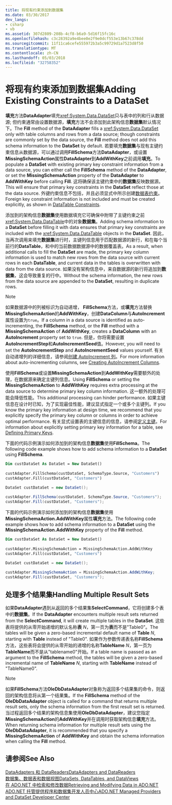 ```yaml
---
title: 将现有约束添加到数据集
ms.date: 03/30/2017
dev_langs:
- csharp
- vb
ms.assetid: 307d2809-208b-4cf8-b6a9-5d16f15fc16c
ms.openlocfilehash: c3c28392a9e4bee0e2f9e0dcf553e13b67c378dd
ms.sourcegitcommit: 11f11ca6cefe555972b3a5c99729d1a7523d8f50
ms.translationtype: MT
ms.contentlocale: zh-CN
ms.lasthandoff: 05/03/2018
ms.locfileid: "32758352"
---
```

# <a name="adding-existing-constraints-to-a-dataset"></a><span data-ttu-id="aa1ba-102">将现有约束添加到数据集</span><span class="sxs-lookup"><span data-stu-id="aa1ba-102">Adding Existing Constraints to a DataSet</span></span>
<span data-ttu-id="aa1ba-103">**填充**方法**DataAdapter**填充<xref:System.Data.DataSet>只与表中的列和行从数据源; 但约束通常由设置数据源，**填充**方法不会添加到此架构信息**数据集**默认情况下。</span><span class="sxs-lookup"><span data-stu-id="aa1ba-103">The **Fill** method of the **DataAdapter** fills a <xref:System.Data.DataSet> only with table columns and rows from a data source; though constraints are commonly set by the data source, the **Fill** method does not add this schema information to the **DataSet** by default.</span></span> <span data-ttu-id="aa1ba-104">若要填充**数据集**与现有主键约束信息从数据源，可以通过调用**FillSchema**方法**DataAdapter**，或设置**MissingSchemaAction**属性**DataAdapter**到**AddWithKey**之前调用**填充**。</span><span class="sxs-lookup"><span data-stu-id="aa1ba-104">To populate a **DataSet** with existing primary key constraint information from a data source, you can either call the **FillSchema** method of the **DataAdapter**, or set the **MissingSchemaAction** property of the **DataAdapter** to **AddWithKey** before calling **Fill**.</span></span> <span data-ttu-id="aa1ba-105">这将确保该主键约束中的**数据集**反映数据源。</span><span class="sxs-lookup"><span data-stu-id="aa1ba-105">This will ensure that primary key constraints in the **DataSet** reflect those at the data source.</span></span> <span data-ttu-id="aa1ba-106">外键约束信息不包括，并且必须显式中所示创建[数据表约束](../../../../docs/framework/data/adonet/dataset-datatable-dataview/datatable-constraints.md)。</span><span class="sxs-lookup"><span data-stu-id="aa1ba-106">Foreign key constraint information is not included and must be created explicitly, as shown in [DataTable Constraints](../../../../docs/framework/data/adonet/dataset-datatable-dataview/datatable-constraints.md).</span></span>  
  
 <span data-ttu-id="aa1ba-107">添加到的架构信息**数据集**使用数据填充它可确保中附带了主键约束之前<xref:System.Data.DataTable>中的对象**数据集**。</span><span class="sxs-lookup"><span data-stu-id="aa1ba-107">Adding schema information to a **DataSet** before filling it with data ensures that primary key constraints are included with the <xref:System.Data.DataTable> objects in the **DataSet**.</span></span> <span data-ttu-id="aa1ba-108">因此，当再次调用来填充**数据集**进行时，主键列信息用于匹配数据源的新行，和在每个当前行的**DataTable**，和中的当前数据数据源中的数据覆盖表。</span><span class="sxs-lookup"><span data-stu-id="aa1ba-108">As a result, when additional calls to fill the **DataSet** are made, the primary key column information is used to match new rows from the data source with current rows in each **DataTable**, and current data in the tables is overwritten with data from the data source.</span></span> <span data-ttu-id="aa1ba-109">如果没有架构信息中，来自数据源的新行将追加到**数据集**，这会导致重复的行中。</span><span class="sxs-lookup"><span data-stu-id="aa1ba-109">Without the schema information, the new rows from the data source are appended to the **DataSet**, resulting in duplicate rows.</span></span>  
  
> [!NOTE]
>  <span data-ttu-id="aa1ba-110">如果数据源中的列被标识为自动递增， **FillSchema**方法，或**填充**方法替换**MissingSchemaAction**的**AddWithKey**，创建**DataColumn**与**AutoIncrement**属性设置为`true`。</span><span class="sxs-lookup"><span data-stu-id="aa1ba-110">If a column in a data source is identified as auto-incrementing, the **FillSchema** method, or the **Fill** method with a **MissingSchemaAction** of **AddWithKey**, creates a **DataColumn** with an **AutoIncrement** property set to `true`.</span></span> <span data-ttu-id="aa1ba-111">但是，你将需要设置**AutoIncrementStep**和**AutoIncrementSeed**值。</span><span class="sxs-lookup"><span data-stu-id="aa1ba-111">However, you will need to set the **AutoIncrementStep** and **AutoIncrementSeed** values yourself.</span></span> <span data-ttu-id="aa1ba-112">有关自动递增列的详细信息，请参阅[创建 AutoIncrement 列](../../../../docs/framework/data/adonet/dataset-datatable-dataview/creating-autoincrement-columns.md)。</span><span class="sxs-lookup"><span data-stu-id="aa1ba-112">For more information about auto-incrementing columns, see [Creating AutoIncrement Columns](../../../../docs/framework/data/adonet/dataset-datatable-dataview/creating-autoincrement-columns.md).</span></span>  
  
 <span data-ttu-id="aa1ba-113">使用**FillSchema**或设置**MissingSchemaAction**到**AddWithKey**需要额外的处理，在数据源来确定主键列信息。</span><span class="sxs-lookup"><span data-stu-id="aa1ba-113">Using **FillSchema** or setting the **MissingSchemaAction** to **AddWithKey** requires extra processing at the data source to determine primary key column information.</span></span> <span data-ttu-id="aa1ba-114">这一额外的处理可能会降低性能。</span><span class="sxs-lookup"><span data-stu-id="aa1ba-114">This additional processing can hinder performance.</span></span> <span data-ttu-id="aa1ba-115">如果主键信息在设计时已知，为了实现最佳性能，建议显式指定一个或多个主键列。</span><span class="sxs-lookup"><span data-stu-id="aa1ba-115">If you know the primary key information at design time, we recommend that you explicitly specify the primary key column or columns in order to achieve optimal performance.</span></span> <span data-ttu-id="aa1ba-116">有关显式设置表的主键信息的信息，请参阅[定义主键](../../../../docs/framework/data/adonet/dataset-datatable-dataview/defining-primary-keys.md)。</span><span class="sxs-lookup"><span data-stu-id="aa1ba-116">For information about explicitly setting primary key information for a table, see [Defining Primary Keys](../../../../docs/framework/data/adonet/dataset-datatable-dataview/defining-primary-keys.md).</span></span>  
  
 <span data-ttu-id="aa1ba-117">下面的代码示例演示如何添加到的架构信息**数据集**使用**FillSchema**。</span><span class="sxs-lookup"><span data-stu-id="aa1ba-117">The following code example shows how to add schema information to a **DataSet** using **FillSchema**.</span></span>  
  
```vb  
Dim custDataSet As DataSet = New DataSet()  
  
custAdapter.FillSchema(custDataSet, SchemaType.Source, "Customers")  
custAdapter.Fill(custDataSet, "Customers")  
```  
  
```csharp  
DataSet custDataSet = new DataSet();  
  
custAdapter.FillSchema(custDataSet, SchemaType.Source, "Customers");  
custAdapter.Fill(custDataSet, "Customers");  
```  
  
 <span data-ttu-id="aa1ba-118">下面的代码示例演示如何添加到的架构信息**数据集**使用**MissingSchemaAction.AddWithKey**属性**填充**方法。</span><span class="sxs-lookup"><span data-stu-id="aa1ba-118">The following code example shows how to add schema information to a **DataSet** using the **MissingSchemaAction.AddWithKey** property of the **Fill** method.</span></span>  
  
```vb  
Dim custDataSet As DataSet = New DataSet()  
  
custAdapter.MissingSchemaAction = MissingSchemaAction.AddWithKey  
custAdapter.Fill(custDataSet, "Customers")  
```  
  
```csharp  
DataSet custDataSet = new DataSet();  
  
custAdapter.MissingSchemaAction = MissingSchemaAction.AddWithKey;  
custAdapter.Fill(custDataSet, "Customers");  
```  
  
## <a name="handling-multiple-result-sets"></a><span data-ttu-id="aa1ba-119">处理多个结果集</span><span class="sxs-lookup"><span data-stu-id="aa1ba-119">Handling Multiple Result Sets</span></span>  
 <span data-ttu-id="aa1ba-120">如果**DataAdapter**遇到从返回的多个结果集**SelectCommand**，它将创建多个表中的**数据集**。</span><span class="sxs-lookup"><span data-stu-id="aa1ba-120">If the **DataAdapter** encounters multiple result sets returned from the **SelectCommand**, it will create multiple tables in the **DataSet**.</span></span> <span data-ttu-id="aa1ba-121">这些表将提供的从零开始递增的默认名称**表** *N*，第一页为**表**而不是"Table0"。</span><span class="sxs-lookup"><span data-stu-id="aa1ba-121">The tables will be given a zero-based incremental default name of **Table** *N*, starting with **Table** instead of "Table0".</span></span> <span data-ttu-id="aa1ba-122">如果作为参数传递表名称**FillSchema**方法，这些表将会提供的从零开始的递增的名称**TableName** *N*，第一页为**TableName**而不是从"tablename0"开始。</span><span class="sxs-lookup"><span data-stu-id="aa1ba-122">If a table name is passed as an argument to the **FillSchema** method, the tables will be given a zero-based incremental name of **TableName** *N*, starting with **TableName** instead of "TableName0".</span></span>  
  
> [!NOTE]
>  <span data-ttu-id="aa1ba-123">如果**FillSchema**方法**OleDbDataAdapter**对象称为返回多个结果集的命令，则返回的架构信息将从第一个结果集。</span><span class="sxs-lookup"><span data-stu-id="aa1ba-123">If the **FillSchema** method of the **OleDbDataAdapter** object is called for a command that returns multiple result sets, only the schema information from the first result set is returned.</span></span> <span data-ttu-id="aa1ba-124">当过程返回多个结果的架构信息集使用**OleDbDataAdapter**，建议您指定**MissingSchemaAction**的**AddWithKey**并在调用时获取架构信息**填充**方法。</span><span class="sxs-lookup"><span data-stu-id="aa1ba-124">When returning schema information for multiple result sets using the **OleDbDataAdapter**, it is recommended that you specify a **MissingSchemaAction** of **AddWithKey** and obtain the schema information when calling the **Fill** method.</span></span>  
  
## <a name="see-also"></a><span data-ttu-id="aa1ba-125">请参阅</span><span class="sxs-lookup"><span data-stu-id="aa1ba-125">See Also</span></span>  
 [<span data-ttu-id="aa1ba-126">DataAdapters 和 DataReaders</span><span class="sxs-lookup"><span data-stu-id="aa1ba-126">DataAdapters and DataReaders</span></span>](../../../../docs/framework/data/adonet/dataadapters-and-datareaders.md)  
 [<span data-ttu-id="aa1ba-127">数据集、数据表和数据视图</span><span class="sxs-lookup"><span data-stu-id="aa1ba-127">DataSets, DataTables, and DataViews</span></span>](../../../../docs/framework/data/adonet/dataset-datatable-dataview/index.md)  
 [<span data-ttu-id="aa1ba-128">在 ADO.NET 中检索和修改数据</span><span class="sxs-lookup"><span data-stu-id="aa1ba-128">Retrieving and Modifying Data in ADO.NET</span></span>](../../../../docs/framework/data/adonet/retrieving-and-modifying-data.md)  
 [<span data-ttu-id="aa1ba-129">ADO.NET 托管提供程序和数据集开发人员中心</span><span class="sxs-lookup"><span data-stu-id="aa1ba-129">ADO.NET Managed Providers and DataSet Developer Center</span></span>](http://go.microsoft.com/fwlink/?LinkId=217917)

